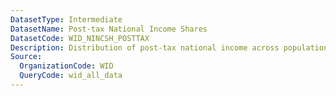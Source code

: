 ```yaml
---
DatasetType: Intermediate
DatasetName: Post-tax National Income Shares
DatasetCode: WID_NINCSH_POSTTAX
Description: Distribution of post-tax national income across population percentiles. Shows the share of total post-tax national income received by different income groups after taxes and transfers.
Source:
  OrganizationCode: WID
  QueryCode: wid_all_data
---
```

